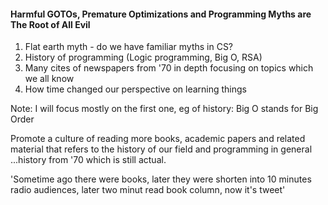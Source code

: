 #### Harmful GOTOs, Premature Optimizations and Programming Myths are The Root of All Evil

1. Flat earth myth - do we have familiar myths in CS?
1. History of programming (Logic programming, Big O, RSA) 
1. Many cites of newspapers from '70 in depth focusing on topics which we all know
1. How time changed our perspective on learning things  

Note: 
I will focus mostly on the first one,
eg of history: Big O stands for Big Order 

Promote a culture of reading more books, 
academic papers and related material that refers to the history of our 
field and programming in general ...history from '70 which is still actual.

'Sometime ago there were books, later they were shorten into 10 minutes radio
audiences, later two minut read book column, now it's tweet'
